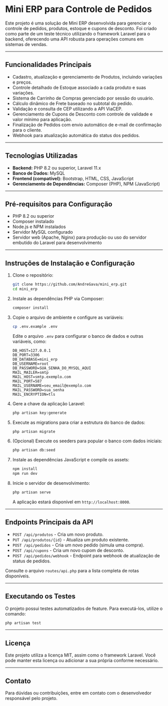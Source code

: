 # Mini ERP para Controle de Pedidos

Este projeto é uma solução de Mini ERP desenvolvida para gerenciar o controle de pedidos, produtos, estoque e cupons de desconto. Foi criado como parte de um teste técnico utilizando o framework Laravel para o backend, oferecendo uma API robusta para operações comuns em sistemas de vendas.

---

## Funcionalidades Principais

- Cadastro, atualização e gerenciamento de Produtos, incluindo variações e preços.
- Controle detalhado de Estoque associado a cada produto e suas variações.
- Sistema de Carrinho de Compras gerenciado por sessão do usuário.
- Cálculo dinâmico de Frete baseado no subtotal do pedido.
- Validação e consulta de CEP utilizando a API ViaCEP.
- Gerenciamento de Cupons de Desconto com controle de validade e valor mínimo para aplicação.
- Finalização de Pedidos com envio automático de e-mail de confirmação para o cliente.
- Webhook para atualização automática do status dos pedidos.

---

## Tecnologias Utilizadas

- **Backend:** PHP 8.2 ou superior, Laravel 11.x
- **Banco de Dados:** MySQL
- **Frontend (compatível):** Bootstrap, HTML, CSS, JavaScript
- **Gerenciamento de Dependências:** Composer (PHP), NPM (JavaScript)

---

## Pré-requisitos para Configuração

- PHP 8.2 ou superior
- Composer instalado
- Node.js e NPM instalados
- Servidor MySQL configurado
- Servidor web (Apache, Nginx) para produção ou uso do servidor embutido do Laravel para desenvolvimento

---

## Instruções de Instalação e Configuração

1. Clone o repositório:
   ```bash
   git clone https://github.com/AndreGava/mini_erp.git
   cd mini_erp
   ```

2. Instale as dependências PHP via Composer:
   ```bash
   composer install
   ```

3. Copie o arquivo de ambiente e configure as variáveis:
   ```bash
   cp .env.example .env
   ```
   Edite o arquivo `.env` para configurar o banco de dados e outras variáveis, como:
   ```
   DB_HOST=127.0.0.1
   DB_PORT=3306
   DB_DATABASE=mini_erp
   DB_USERNAME=root
   DB_PASSWORD=SUA_SENHA_DO_MYSQL_AQUI
   MAIL_MAILER=smtp
   MAIL_HOST=smtp.exemplo.com
   MAIL_PORT=587
   MAIL_USERNAME=seu_email@exemplo.com
   MAIL_PASSWORD=sua_senha
   MAIL_ENCRYPTION=tls
   ```

4. Gere a chave da aplicação Laravel:
   ```bash
   php artisan key:generate
   ```

5. Execute as migrations para criar a estrutura do banco de dados:
   ```bash
   php artisan migrate
   ```

6. (Opcional) Execute os seeders para popular o banco com dados iniciais:
   ```bash
   php artisan db:seed
   ```

7. Instale as dependências JavaScript e compile os assets:
   ```bash
   npm install
   npm run dev
   ```

8. Inicie o servidor de desenvolvimento:
   ```bash
   php artisan serve
   ```
   A aplicação estará disponível em `http://localhost:8000`.

---

## Endpoints Principais da API

- `POST /api/produtos` - Cria um novo produto.
- `PUT /api/produtos/{id}` - Atualiza um produto existente.
- `POST /api/pedidos` - Cria um novo pedido (simula uma compra).
- `POST /api/cupons` - Cria um novo cupom de desconto.
- `POST /api/pedidos/webhook` - Endpoint para webhook de atualização de status de pedidos.

Consulte o arquivo `routes/api.php` para a lista completa de rotas disponíveis.

---

## Executando os Testes

O projeto possui testes automatizados de feature. Para executá-los, utilize o comando:

```bash
php artisan test
```

---

## Licença

Este projeto utiliza a licença MIT, assim como o framework Laravel. Você pode manter esta licença ou adicionar a sua própria conforme necessário.

---

## Contato

Para dúvidas ou contribuições, entre em contato com o desenvolvedor responsável pelo projeto.
